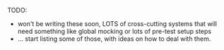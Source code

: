 TODO:

- won't be writing these soon, LOTS of cross-cutting systems that will need something like global mocking or lots of pre-test setup steps
- ... start listing some of those, with ideas on how to deal with them.
